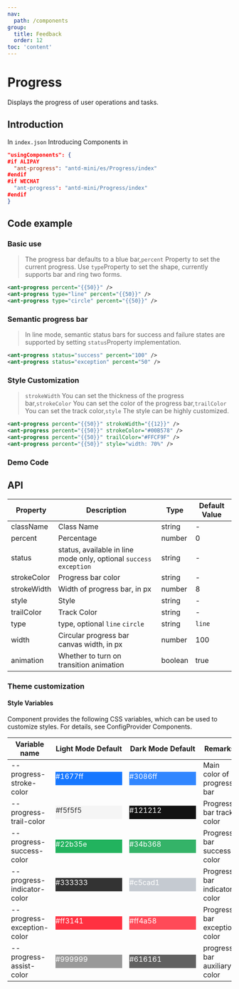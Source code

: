 ```yaml
---
nav:
  path: /components
group:
  title: Feedback
  order: 12
toc: 'content'
---
```


# Progress

Displays the progress of user operations and tasks.

## Introduction

In `index.json` Introducing Components in

```json
"usingComponents": {
#if ALIPAY
  "ant-progress": "antd-mini/es/Progress/index"
#endif
#if WECHAT
  "ant-progress": "antd-mini/Progress/index"
#endif
}
```

## Code example

### Basic use

> The progress bar defaults to a blue bar,`percent` Property to set the current progress. Use `type`Property to set the shape, currently supports bar and ring two forms.

```xml
<ant-progress percent="{{50}}" />
<ant-progress type="line" percent="{{50}}" />
<ant-progress type="circle" percent="{{50}}" />
```

### Semantic progress bar

> In line mode, semantic status bars for success and failure states are supported by setting `status`Property implementation.

```xml
<ant-progress status="success" percent="100" />
<ant-progress status="exception" percent="50" />
```

### Style Customization

> `strokeWidth` You can set the thickness of the progress bar,`strokeColor` You can set the color of the progress bar,`trailColor` You can set the track color,`style` The style can be highly customized.

```xml
<ant-progress percent="{{50}}" strokeWidth="{{12}}" />
<ant-progress percent="{{50}}" strokeColor="#00B578" />
<ant-progress percent="{{50}}" trailColor="#FFCF9F" />
<ant-progress percent="{{50}}" style="width: 70%" />
```

### Demo Code

<code src='../../demo/pages/Progress/index'></code>

## API

| Property        | Description                                                 | Type    | Default Value |
| ----------- | ---------------------------------------------------- | ------- | ------ |
| className   | Class Name                                                 | string  | -      |
| percent     | Percentage                                               | number  | 0      |
| status      | status, available in line mode only, optional `success` `exception` | string  | -      |
| strokeColor | Progress bar color                                           | string  | -      |
| strokeWidth | Width of progress bar, in px                                  | number  | 8      |
| style       | Style                                                 | string  | -      |
| trailColor  | Track Color                                             | string  | -      |
| type        | type, optional `line` `circle`                           | string  | `line` |
| width       | Circular progress bar canvas width, in px                          | number  | 100    |
| animation   | Whether to turn on transition animation                                     | boolean | true   |

### Theme customization

#### Style Variables

Component provides the following CSS variables, which can be used to customize styles. For details, see ConfigProvider Components.


| Variable name                     | Light Mode Default                                                                                           | Dark Mode Default                                                                                           | Remarks             |
| -------------------------- | ------------------------------------------------------------------------------------------------------- | ------------------------------------------------------------------------------------------------------- | ---------------- |
| --progress-stroke-color    | <div style="width: 150px; height: 30px; background-color: #1677ff; color: #ffffff;">#1677ff</div>       | <div style="width: 150px; height: 30px; background-color: #3086ff; color: #ffffff;">#3086ff</div>       | Main color of progress bar     |
| --progress-trail-color     | <div style="width: 150px; height: 30px; background-color: #f5f5f5; color: #333333;">#f5f5f5</div>       | <div style="width: 150px; height: 30px; background-color: #121212; color: #ffffff;">#121212</div>       | Progress bar track color   |
| --progress-success-color   | <div style="width: 150px; height: 30px; background-color: #22b35e; color: #ffffff;">#22b35e</div>       | <div style="width: 150px; height: 30px; background-color: #34b368; color: #ffffff;">#34b368</div>       | Progress bar success color   |
| --progress-indicator-color | <div style="width: 150px; height: 30px; background-color: #333333; color: #ffffff;">#333333</div>       | <div style="width: 150px; height: 30px; background-color: #c5cad1; color: #ffffff;">#c5cad1</div>       | Progress bar indicator color |
| --progress-exception-color | <div style="width: 150px; height: 30px; background-color: #ff3141; color: #ffffff;">#ff3141</div>       | <div style="width: 150px; height: 30px; background-color: #ff4a58; color: #ffffff;">#ff4a58</div>       | Progress bar exception color   |
| --progress-assist-color    | <div style="width: 150px; height: 30px; background-color: #999999; color: #ffffff;">#999999</div>       | <div style="width: 150px; height: 30px; background-color: #616161; color: #ffffff;">#616161</div>       | progress bar auxiliary color   |
